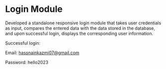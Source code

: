 # Login Module
Developed a standalone responsive login module that takes user credentials as input, compares the entered data with the data stored in the database, and upon
successful login, displays the corresponding user information.

Successful login: 

Email: hassnainkazmi07@gmail.com

Password: hello2023

